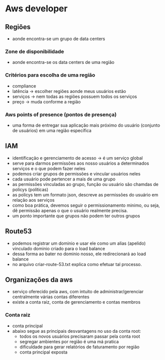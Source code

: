 # Aws developer

## Regiões
 - aonde encontra-se um grupo de data centers
 
### Zone de disponibilidade
- aonde encontra-se os data centers de uma região

### Critérios para escolha de uma região
- compliance
- latência -> escolher regiões aonde meus usuários estão
- serviços -> nem todas as regiões possuem todos os serviços
- preço -> muda conforme a região

### Aws points of presence (pontos de presença)
- uma forma de entregar sua aplicação mais próximo do usuário (conjunto de usuários) em uma região específica

## IAM
- identificação e gerenciamento de acesso -> é um serviço global
- serve para darmos permissões aos nosso usuários a determinados serviços e o que podem fazer neles
- podemos criar grupos de permissões e vincular usuários neles
- cada usuário pode pertencer a mais de uma grupo
- as permissões vinculadas ao grupo, função ou usuário são chamdas de policys (políticas)
- as policys tem um formato json, descreve as permissões do usuário em relação aos serviços
- como boa prática, devemos seguir o permissionamento minimo, ou seja, dê permissão apenas o que o usuário realmente precisa.
- um ponto importante que grupos não podem ter outros grupos

## Route53
- podemos registrar um dominio e usar ele como um alias (apelido) vinculado dominio criado para o load balance
- dessa forma ao bater no dominio nosso, ele redirecionará ao load balance
- no arquivo criar-route-53.txt explica como efetuar tal processo.

## Organizações da aws
- serviço oferecido pela aws, com intuito de administrar/gerenciar centralmente várias contas diferentes
- existe a conta raiz, conta de gerenciamento e contas membros

### Conta raiz
- conta principal
- abaixo segue as principais desvantagens no uso da conta root:
  - todos os novos usuários precisaram passar pela conta root
  - segregar ambientes por região é uma má pratica
  - dificuldade para gerar relatórios de faturamento por região
  - conta principal exposta 
